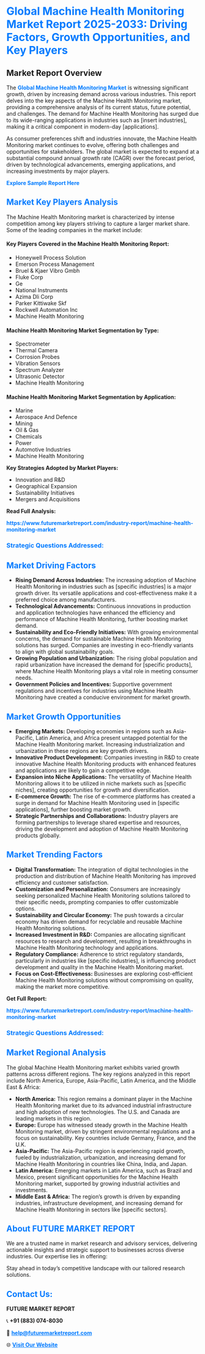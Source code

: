 <h1 style="color: #007BFF;">Global Machine Health Monitoring Market Report 2025-2033: Driving Factors, Growth Opportunities, and Key Players</h1>

<section id="overview">
<h2>Market Report Overview</h2>
<p>The <a href="https://www.futuremarketreport.com/industry-report/machine-health-monitoring-market" style="color: #007BFF; text-decoration: none;"><strong>Global Machine Health Monitoring Market</strong></a> is witnessing significant growth, driven by increasing demand across various industries. This report delves into the key aspects of the Machine Health Monitoring market, providing a comprehensive analysis of its current status, future potential, and challenges. The demand for Machine Health Monitoring has surged due to its wide-ranging applications in industries such as [insert industries], making it a critical component in modern-day [applications].</p>
<p>As consumer preferences shift and industries innovate, the Machine Health Monitoring market continues to evolve, offering both challenges and opportunities for stakeholders. The global market is expected to expand at a substantial compound annual growth rate (CAGR) over the forecast period, driven by technological advancements, emerging applications, and increasing investments by major players.</p>
</section>

<section id="overview">
<p><a href="https://www.futuremarketreport.com/request-sample/reportId=101273" style="color: #007BFF; text-decoration: none;"><strong>Explore Sample Report Here</strong></a></p>
</section>

<section id="key-players">
<h2 style="color: #007BFF;">Market Key Players Analysis</h2>
<p>The Machine Health Monitoring market is characterized by intense competition among key players striving to capture a larger market share. Some of the leading companies in the market include:</p>
<h4>Key Players Covered in the Machine Health Monitoring Report:</h4>
<ul><li>Honeywell Process Solution</li><li>Emerson Process Management</li><li>Bruel &amp; Kjaer Vibro Gmbh</li><li>Fluke Corp</li><li>Ge</li><li>National Instruments</li><li>Azima Dli Corp</li><li>Parker Kittiwake Skf</li><li>Rockwell Automation Inc</li><li>Machine Health Monitoring</li></ul>
<h4>Machine Health Monitoring Market Segmentation by Type:</h4>
<ul><li>Spectrometer</li><li>Thermal Camera</li><li>Corrosion Probes</li><li>Vibration Sensors</li><li>Spectrum Analyzer</li><li>Ultrasonic Detector</li><li>Machine Health Monitoring</li></ul>

<h4>Machine Health Monitoring Market Segmentation by Application:</h4>
<ul><li>Marine</li><li>Aerospace And Defence</li><li>Mining</li><li>Oil &amp; Gas</li><li>Chemicals</li><li>Power</li><li>Automotive Industries</li><li>Machine Health Monitoring</li></ul>
<p><strong>Key Strategies Adopted by Market Players:</strong></p>
<ul>
<li>Innovation and R&D</li>
<li>Geographical Expansion</li>
<li>Sustainability Initiatives</li>
<li>Mergers and Acquisitions</li>
</ul>
</section>

<section>
<p><strong>Read Full Analysis: </strong></p><a href="https://www.futuremarketreport.com/industry-report/machine-health-monitoring-market" style="color: #007BFF; text-decoration: none;"><strong>https://www.futuremarketreport.com/industry-report/machine-health-monitoring-market</strong></a>
<h3 style="color: #007BFF;">Strategic Questions Addressed:</h3>
</section>

<section id="driving-factors">
<h2 style="color: #007BFF;">Market Driving Factors</h2>
<ul>
<li><strong>Rising Demand Across Industries:</strong> The increasing adoption of Machine Health Monitoring in industries such as [specific industries] is a major growth driver. Its versatile applications and cost-effectiveness make it a preferred choice among manufacturers.</li>
<li><strong>Technological Advancements:</strong> Continuous innovations in production and application technologies have enhanced the efficiency and performance of Machine Health Monitoring, further boosting market demand.</li>
<li><strong>Sustainability and Eco-Friendly Initiatives:</strong> With growing environmental concerns, the demand for sustainable Machine Health Monitoring solutions has surged. Companies are investing in eco-friendly variants to align with global sustainability goals.</li>
<li><strong>Growing Population and Urbanization:</strong> The rising global population and rapid urbanization have increased the demand for [specific products], where Machine Health Monitoring plays a vital role in meeting consumer needs.</li>
<li><strong>Government Policies and Incentives:</strong> Supportive government regulations and incentives for industries using Machine Health Monitoring have created a conducive environment for market growth.</li>
</ul>
</section>

<section id="growth-opportunities">
<h2 style="color: #007BFF;">Market Growth Opportunities</h2>
<ul>
<li><strong>Emerging Markets:</strong> Developing economies in regions such as Asia-Pacific, Latin America, and Africa present untapped potential for the Machine Health Monitoring market. Increasing industrialization and urbanization in these regions are key growth drivers.</li>
<li><strong>Innovative Product Development:</strong> Companies investing in R&D to create innovative Machine Health Monitoring products with enhanced features and applications are likely to gain a competitive edge.</li>
<li><strong>Expansion into Niche Applications:</strong> The versatility of Machine Health Monitoring allows it to be utilized in niche markets such as [specific niches], creating opportunities for growth and diversification.</li>
<li><strong>E-commerce Growth:</strong> The rise of e-commerce platforms has created a surge in demand for Machine Health Monitoring used in [specific applications], further boosting market growth.</li>
<li><strong>Strategic Partnerships and Collaborations:</strong> Industry players are forming partnerships to leverage shared expertise and resources, driving the development and adoption of Machine Health Monitoring products globally.</li>
</ul>
</section>

<section id="trending-factors">
<h2 style="color: #007BFF;">Market Trending Factors</h2>
<ul>
<li><strong>Digital Transformation:</strong> The integration of digital technologies in the production and distribution of Machine Health Monitoring has improved efficiency and customer satisfaction.</li>
<li><strong>Customization and Personalization:</strong> Consumers are increasingly seeking personalized Machine Health Monitoring solutions tailored to their specific needs, prompting companies to offer customizable options.</li>
<li><strong>Sustainability and Circular Economy:</strong> The push towards a circular economy has driven demand for recyclable and reusable Machine Health Monitoring solutions.</li>
<li><strong>Increased Investment in R&D:</strong> Companies are allocating significant resources to research and development, resulting in breakthroughs in Machine Health Monitoring technology and applications.</li>
<li><strong>Regulatory Compliance:</strong> Adherence to strict regulatory standards, particularly in industries like [specific industries], is influencing product development and quality in the Machine Health Monitoring market.</li>
<li><strong>Focus on Cost-Effectiveness:</strong> Businesses are exploring cost-efficient Machine Health Monitoring solutions without compromising on quality, making the market more competitive.</li>
</ul>
</section>

<section>
<p><strong>Get Full Report: </strong></p><a href="https://www.futuremarketreport.com/industry-report/machine-health-monitoring-market" style="color: #007BFF; text-decoration: none;"><strong>https://www.futuremarketreport.com/industry-report/machine-health-monitoring-market</strong></a>
<h3 style="color: #007BFF;">Strategic Questions Addressed:</h3>
</section>


<section id="regional-analysis">
<h2 style="color: #007BFF;">Market Regional Analysis</h2>
<p>The global Machine Health Monitoring market exhibits varied growth patterns across different regions. The key regions analyzed in this report include North America, Europe, Asia-Pacific, Latin America, and the Middle East & Africa:</p>
<ul>
<li><strong>North America:</strong> This region remains a dominant player in the Machine Health Monitoring market due to its advanced industrial infrastructure and high adoption of new technologies. The U.S. and Canada are leading markets in this region.</li>
<li><strong>Europe:</strong> Europe has witnessed steady growth in the Machine Health Monitoring market, driven by stringent environmental regulations and a focus on sustainability. Key countries include Germany, France, and the U.K.</li>
<li><strong>Asia-Pacific:</strong> The Asia-Pacific region is experiencing rapid growth, fueled by industrialization, urbanization, and increasing demand for Machine Health Monitoring in countries like China, India, and Japan.</li>
<li><strong>Latin America:</strong> Emerging markets in Latin America, such as Brazil and Mexico, present significant opportunities for the Machine Health Monitoring market, supported by growing industrial activities and investments.</li>
<li><strong>Middle East & Africa:</strong> The region’s growth is driven by expanding industries, infrastructure development, and increasing demand for Machine Health Monitoring in sectors like [specific sectors].</li>
</ul>
</section>

<footer>
<h2 style="color: #007BFF;">About FUTURE MARKET REPORT</h2>
<p>We are a trusted name in market research and advisory services, delivering actionable insights and strategic support to businesses across diverse industries. Our expertise lies in offering:</p>

<p>Stay ahead in today’s competitive landscape with our tailored research solutions.</p>

<h2 style="color: #007BFF;">Contact Us:</h2>
<p><strong>FUTURE MARKET REPORT</strong></p>
<p>📞 <strong>+91 (883) 074-8030</strong></p>
<p>📧 <strong><a href="mailto:help@futuremarketreport.com" style="color: #007BFF;">help@futuremarketreport.com</a></strong></p>
<p>🌐 <strong><a href="https://www.futuremarketreport.com/" style="color: #007BFF;">Visit Our Website</a></strong></p>
</footer>